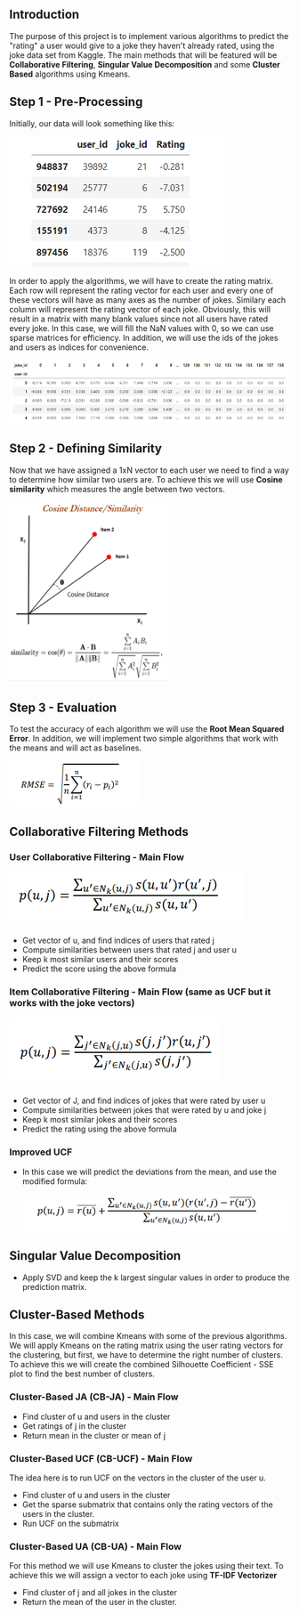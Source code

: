 
## Introduction

The purpose of this project is to implement various algorithms to predict the "rating" a user would give to a joke they haven't already rated, using the joke data set from Kaggle. The main methods that will be featured will be <b>Collaborative Filtering</b>, <b>Singular Value Decomposition</b> and some <b>Cluster Based</b> algorithms using Kmeans.

## Step 1 - Pre-Processing

Initially, our data will look something like this:

<img src='https://github.com/billgewrgoulas/Recommendation-Systems/blob/main/gif/p1.png'>

In order to apply the algorithms, we will have to create the rating matrix. Each row will represent the rating vector for each user and every one of these vectors will have as many axes as the number of jokes. Similary each column will represent the rating vector of each joke. Obviously, this will result in a matrix with many blank values since not all users have rated every joke. In this case, we will fill the NaN values with 0, so we can use sparse matrices for efficiency. In addition, we will use the ids of the jokes and users as indices for convenience.

<img src='https://github.com/billgewrgoulas/Recommendation-Systems/blob/main/gif/p6.png'>

## Step 2 - Defining Similarity

Now that we have assigned a 1xN vector to each user we need to find a way to determine how similar two users are. 
To achieve this we will use <b>Cosine similarity</b> which measures the angle between two vectors.

<img src='https://github.com/billgewrgoulas/Recommendation-Systems/blob/main/gif/p7.png'>

## Step 3 - Evaluation

To test the accuracy of each algorithm we will use the <b>Root Mean Squared Error</b>. In addition, we will implement two simple algorithms that work with the means and will act as baselines.

<img src='https://github.com/billgewrgoulas/Recommendation-Systems/blob/main/gif/p2.png'>

## Collaborative Filtering Methods

### User Collaborative Filtering - Main Flow

<img src='https://github.com/billgewrgoulas/Recommendation-Systems/blob/main/gif/p3.png'>

 * Get vector of u, and find indices of users that rated j
 * Compute similarities between users that rated j and user u
 * Keep k most similar users and their scores
 * Predict the score using the above formula

### Item Collaborative Filtering - Main Flow (same as UCF but it works with the joke vectors)

<img src='https://github.com/billgewrgoulas/Recommendation-Systems/blob/main/gif/p4.png'>

 * Get vector of J, and find indices of jokes that were rated by user u
 * Compute similarities between jokes that were rated by u and joke j
 * Keep k most similar jokes and their scores
 * Predict the rating using the above formula


### Improved UCF

 * In this case we will predict the deviations from the mean, and use the modified formula:

   <img src='https://github.com/billgewrgoulas/Recommendation-Systems/blob/main/gif/p5.png'>
 
## Singular Value Decomposition

 * Apply SVD and keep the k largest singular values in order to produce the prediction matrix.

## Cluster-Based Methods

In this case, we will combine Kmeans with some of the previous algorithms. We will apply Kmeans on the rating matrix using the user rating vectors for the clustering, but first, we have to determine the right number of clusters. To achieve this we will create the combined Silhouette Coefficient - SSE plot to find the best number of clusters.

### Cluster-Based JA (CB-JA) - Main Flow

 * Find cluster of u and users in the cluster
 * Get ratings of j in the cluster
 * Return mean in the cluster or mean of j

### Cluster-Based UCF (CB-UCF) - Main Flow

 The idea here is to run UCF on the vectors in the cluster of the user u.

 * Find cluster of u and users in the cluster
 * Get the sparse submatrix that contains only the rating vectors of the users in the cluster.
 * Run UCF on the submatrix

### Cluster-Based UA (CB-UA) - Main Flow

 For this method we will use Kmeans to cluster the jokes using their text. To achieve this we will assign a vector to each joke using <b>TF-IDF Vectorizer</b>

 * Find cluster of j and all jokes in the cluster
 * Return the mean of the user in the cluster.
